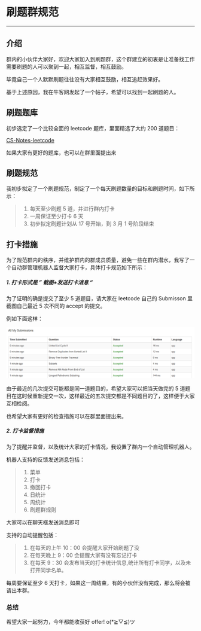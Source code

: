 # 刷题群规范

---

## 介绍

群内的小伙伴大家好，欢迎大家加入到刷题群，这个群建立的初衷是让准备找工作需要刷题的人可以聚到一起，相互监督，相互鼓励。

毕竟自己一个人默默刷题往往没有大家相互鼓励，相互追赶效果好。

基于上述原因，我在牛客网发起了一个帖子，希望可以找到一起刷题的人。

## 刷题题库

初步选定了一个比较全面的 leetcode 题库，里面精选了大约 200 道题目：

[CS-Notes-leetcode](https://github.com/CyC2018/CS-Notes/blob/master/notes/Leetcode%20%E9%A2%98%E8%A7%A3%20-%20%E7%9B%AE%E5%BD%95.md)

如果大家有更好的题库，也可以在群里面提出来

## 刷题规范

我初步拟定了一个刷题规范，制定了一个每天刷题数量的目标和刷题时间，如下所示：

> 1. 每天至少刷题 5 道，并进行群内打卡
> 2. 一周保证至少打卡 6 天
> 3. 初步拟定刷题计划从 17 号开始，到 3 月 1 号阶段结束

## 打卡措施

为了规范群内的秩序，并维护群内的群成员质量，避免一些在群内潜水，我写了一个自动群管理机器人监督大家打卡，具体打卡规范如下所示：

##### 1. 打卡形式是 ” 截图+发送打卡消息 “

为了证明的确是提交了至少 5 道题目，请大家在 leetcode 自己的 Submisson 里截图自己最近 5 次不同的 accept 的提交。

例如下面这样：

![pic](./sub.png)

由于最近的几次提交可能都是同一道题目的，希望大家可以把当天做完的 5 道题目在这时候重新提交一次，这样最近的五次提交都是不同题目的了，这样便于大家互相检阅。

也希望大家有更好的检查措施可以在群里面提出来。

##### 2. 打卡监督措施

为了提醒并监督，以及统计大家的打卡情况，我设置了群内一个自动管理机器人。

机器人支持的反馈发送消息包括：

> 1. 菜单
> 2. 打卡
> 3. 撤回打卡
> 4. 日统计
> 5. 周统计
> 6. 刷题群规则

大家可以在聊天框发送消息即可

支持的自动提醒包括：

> 1. 在每天的上午 10：00 会提醒大家开始刷题了没
> 2. 在每天晚上 9：00 会提醒大家有没有忘记打卡
> 3. 在每天 9：30 会发布当天的打卡统计信息,统计所有打卡同学，以及未打开同学名单。

每周要保证至少 6 天打卡，如果这一周结束，有的小伙伴没有完成，那么将会被请出本群。

### 总结

希望大家一起努力，今年都能收获好 offer! o(\*≧▽≦)ツ
